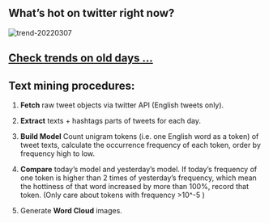 ## What’s hot on twitter right now?

![trend-20220307][wordcloud]

[wordcloud]: https://raw.githubusercontent.com/xdqc/tweet-trend-everyday/master/word-cloud/trend-20220307.png?token=AF5V4P7ADR6KQBZ4CEDTNIK6AXRMU "trend-20220307"

## [Check trends on old days ...](https://github.com/xdqc/tweet-trend-everyday/tree/master/word-cloud)

## Text mining procedures:

1. **Fetch** raw tweet objects via twitter API (English tweets only).

2. **Extract** texts + hashtags parts of tweets for each day.

3. **Build Model** Count unigram tokens (i.e. one English word as a token) of tweet texts, calculate the occurrence frequency of each token, order by frequency high to low.

4. **Compare** today’s model and yesterday’s model. If today’s frequency of one token is higher than 2 times of yesterday’s frequency, which mean the hottiness of that word increased by more than 100%, record that token. (Only care about tokens with frequency >10^-5 )

5. Generate **Word Cloud** images.
